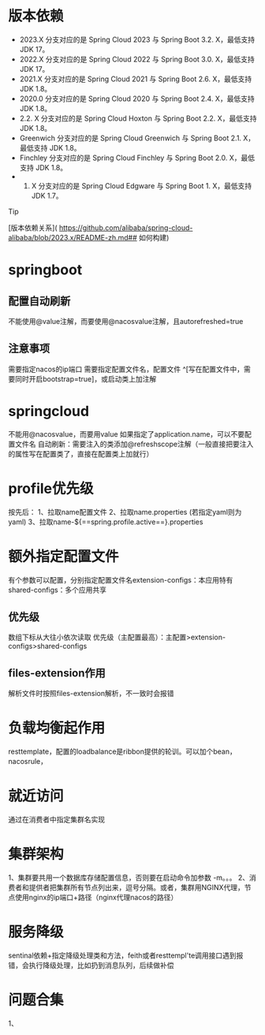 # 版本依赖

- 2023.X 分支对应的是 Spring Cloud 2023 与 Spring Boot 3.2. X，最低支持 JDK 17。
- 2022.X 分支对应的是 Spring Cloud 2022 与 Spring Boot 3.0. X，最低支持 JDK 17。
- 2021.X 分支对应的是 Spring Cloud 2021 与 Spring Boot 2.6. X，最低支持 JDK 1.8。
- 2020.0 分支对应的是 Spring Cloud 2020 与 Spring Boot 2.4. X，最低支持 JDK 1.8。
- 2.2. X 分支对应的是 Spring Cloud Hoxton 与 Spring Boot 2.2. X，最低支持 JDK 1.8。
- Greenwich 分支对应的是 Spring Cloud Greenwich 与 Spring Boot 2.1. X，最低支持 JDK 1.8。
- Finchley 分支对应的是 Spring Cloud Finchley 与 Spring Boot 2.0. X，最低支持 JDK 1.8。
- 1. X 分支对应的是 Spring Cloud Edgware 与 Spring Boot 1. X，最低支持 JDK 1.7。
>[!tip]
> [版本依赖关系]( https://github.com/alibaba/spring-cloud-alibaba/blob/2023.x/README-zh.md## 如何构建)

# springboot
## 配置自动刷新
不能使用@value注解，而要使用@nacosvalue注解，且autorefreshed=true
## 注意事项
需要指定nacos的ip端口
需要指定配置文件名，配置文件 ^[写在配置文件中，需要同时开启bootstrap=true]，或启动类上加注解


# springcloud
不能用@nacosvalue，而要用value
如果指定了application.name，可以不要配置文件名
自动刷新：需要注入的类添加@refreshscope注解（一般直接把要注入的属性写在配置类了，直接在配置类上加就行）


# profile优先级
按先后：
1、拉取name配置文件
2、拉取name.properties (若指定yaml则为yaml)
3、拉取name-${==spring.profile.active==}.properties

# 额外指定配置文件
有个参数可以配置，分别指定配置文件名extension-configs：本应用特有
shared-configs：多个应用共享
## 优先级
数组下标从大往小依次读取
优先级（主配置最高）：主配置>extension-configs>shared-configs

## files-extension作用
解析文件时按照files-extension解析，不一致时会报错

# 负载均衡起作用
resttemplate，配置的loadbalance是ribbon提供的轮训。可以加个bean，nacosrule，

# 就近访问
通过在消费者中指定集群名实现

# 集群架构
1、集群要共用一个数据库存储配置信息，否则要在启动命令加参数 -m。。。
2、消费者和提供者把集群所有节点列出来，逗号分隔。或者，集群用NGINX代理，节点使用nginx的ip端口+路径（nginx代理nacos的路径）

# 服务降级
sentinal依赖+指定降级处理类和方法，feith或者resttempl'te调用接口遇到报错，会执行降级处理，比如扔到消息队列，后续做补偿



# 问题合集
1、